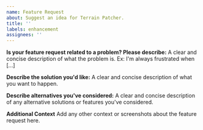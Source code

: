 ```yaml
---
name: Feature Request
about: Suggest an idea for Terrain Patcher.
title: ''
labels: enhancement
assignees: ''
---
```


**Is your feature request related to a problem? Please describe:**
A clear and concise description of what the problem is. Ex:  I'm always frustrated when [...]

**Describe the solution you'd like:**
A clear and concise description of what you want to happen.

**Describe alternatives you've considered:**
A clear and concise description of any alternative solutions or features you've considered.

**Additional Context**
Add any other context or screenshots about the feature request here.
